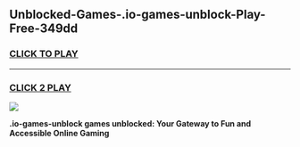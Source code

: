 
## Unblocked-Games-.io-games-unblock-Play-Free-349dd
<h3>
<a href="https://premium76.site?title=.io-games-unblock&ref=10A">CLICK TO PLAY</a></h3>
<hr>

<h3>
<a href="https://premium76.site?title=.io-games-unblock&ref=10A">CLICK 2 PLAY</a>
  
</h3>

<a href="https://premium76.site?title=.io-games-unblock&ref=10A"><img src="https://clearcache.store/games.png"></a>


**.io-games-unblock games unblocked: Your Gateway to Fun and Accessible Online Gaming**
